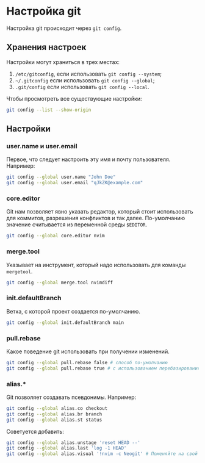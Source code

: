 # Настройка git

Настройка git происходит через `git config`.

## Хранения настроек

Настройки могут храниться в трех местах:

1. `/etc/gitconfig`, если использовать `git config --system`;
2. `~/.gitconfig` если использовать `git config --global`;
3. `.git/config` если использовать `git config --local`.

Чтобы просмотреть все существующие настройки:

```bash
git config --list --show-origin
```

## Настройки

### user.name и user.email

Первое, что следует настроить эту имя и почту пользователя. Например:

```bash
git config --global user.name "John Doe"
git config --global user.email "qJkZK@example.com"
```

### core.editor

Git нам позволяет явно указать редактор, который стоит использовать для коммитов, разрешения конфликтов и так далее.
По-умолчанию значение считывается из переменной среды `$EDITOR`.

```bash
git config --global core.editor nvim
```

### merge.tool

Указывает на инструмент, который надо использовать для команды `mergetool`.

```bash
git config --global merge.tool nvimdiff
```

### init.defaultBranch

Ветка, с которой проект создается по-умолчанию.

```bash
git config --global init.defaultBranch main
```

### pull.rebase

Какое поведение git использовать при получении изменений.

```bash
git config --global pull.rebase false # способ по-умолчанию
git config --global pull.rebase true # с использованием перебазирования
```

### alias.*

Git позволяет создавать псевдонимы. Например:

```bash
git config --global alias.co checkout
git config --global alias.br branch
git config --global alias.st status
```

Советуется добавить:

```bash
git config --global alias.unstage 'reset HEAD --'
git config --global alias.last 'log -1 HEAD'
git config --global alias.visual '!nvim -c Neogit' # Поменяйте на свой редактор
```
